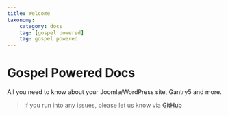 ```yaml
---
title: Welcome
taxonomy:
    category: docs
    tag: [gospel powered]
    tag: gospel powered
---
```




# Gospel Powered Docs

All you need to know about your Joomla/WordPress site, Gantry5 and more.

> If you run into any issues, please let us know via [GitHub](https://github.com/gospelpowered/docs/issues)
